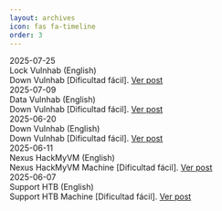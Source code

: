 ```yaml
---
layout: archives
icon: fas fa-timeline
order: 3
---
```



<div class="timeline">
  <div class="timeline-event left">
    <div class="content">
      <div class="date">2025-07-25</div>
      <div class="title">Lock Vulnhab (English)</div>
      <div class="desc">Down Vulnhab [Dificultad fácil]. <a href="/posts/Lock-Vulnhab-English/">Ver post</a></div>
    </div>
  </div>
  <div class="timeline-event right">
    <div class="content">
      <div class="date">2025-07-09</div>
      <div class="title">Data Vulnhab (English)</div>
      <div class="desc">Down Vulnhab [Dificultad fácil]. <a href="/posts/Data-Vulnhab-English/">Ver post</a></div>
    </div>
  </div>
  <div class="timeline-event left">
    <div class="content">
      <div class="date">2025-06-20</div>
      <div class="title">Down Vulnhab (English)</div>
      <div class="desc">Down Vulnhab [Dificultad fácil]. <a href="/posts/Down-Vulnhab-English/">Ver post</a></div>
    </div>
  </div>
  <div class="timeline-event right">
    <div class="content">
      <div class="date">2025-06-11</div>
      <div class="title">Nexus HackMyVM (English)</div>
      <div class="desc">Nexus HackMyVM Machine [Dificultad fácil]. <a href="/posts/Nexus-HackMyVM-English/">Ver post</a></div>
    </div>
  </div>
  <div class="timeline-event left">
    <div class="content">
      <div class="date">2025-06-07</div>
      <div class="title">Support HTB (English)</div>
      <div class="desc">Support HTB Machine [Dificultad fácil]. <a href="/posts/Support-HTB-English/">Ver post</a></div>
    </div>
  </div>
</div>

